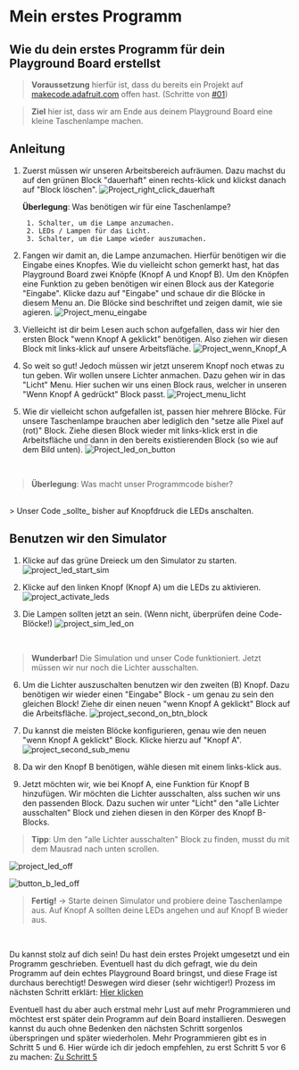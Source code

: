 # Mein erstes Programm

## Wie du dein erstes Programm für dein Playground Board erstellst

> **Voraussetzung** hierfür ist, dass du bereits ein Projekt auf [makecode.adafruit.com](https://makecode.adafruit.com/#) offen hast. (Schritte von [#01](./01%20Mein%20erstes%20Projekt.pdf))

> **Ziel** hier ist, dass wir am Ende aus deinem Playground Board eine kleine Taschenlampe machen.

## Anleitung

1. Zuerst müssen wir unseren Arbeitsbereich aufräumen. Dazu machst du auf den grünen Block "dauerhaft" einen rechts-klick und klickst danach auf "Block löschen".
![Project_right_click_dauerhaft](./images/03%20Mein%20erstes%20Programm/makecode_project_right_click_dauerhaft.png)

    **Überlegung**: Was benötigen wir für eine Taschenlampe?

        1. Schalter, um die Lampe anzumachen.
        2. LEDs / Lampen für das Licht.
        3. Schalter, um die Lampe wieder auszumachen.

2. Fangen wir damit an, die Lampe anzumachen. Hierfür benötigen wir die Eingabe eines Knopfes. Wie du vielleicht schon gemerkt hast, hat das Playground Board zwei Knöpfe (Knopf A und Knopf B).
Um den Knöpfen eine Funktion zu geben benötigen wir einen Block aus der Kategorie "Eingabe". Klicke dazu auf "Eingabe" und schaue dir die Blöcke in diesem Menu an. Die Blöcke sind beschriftet und zeigen damit, wie sie agieren.
    ![Project_menu_eingabe](./images/03%20Mein%20erstes%20Programm/03%20Mein%20erstes%20Programm/makecode_project_menu_eingabe.png)

3. Vielleicht ist dir beim Lesen auch schon aufgefallen, dass wir hier den ersten Block "wenn Knopf A geklickt" benötigen. Also ziehen wir diesen Block mit links-klick auf unsere Arbeitsfläche.
    ![Project_wenn_Knopf_A](./images/03%20Mein%20erstes%20Programm/makecode_project_wenn_knopf_a_geklickt.png)

4. So weit so gut! Jedoch müssen wir jetzt unserem Knopf noch etwas zu tun geben. Wir wollen unsere Lichter anmachen. Dazu gehen wir in das "Licht" Menu. Hier suchen wir uns einen Block raus, welcher in unseren "Wenn Knopf A gedrückt" Block passt.
    ![Project_menu_licht](./images/03%20Mein%20erstes%20Programm/makecode_project_menu_licht.png)

5. Wie dir vielleicht schon aufgefallen ist, passen hier mehrere Blöcke. Für unsere Taschenlampe brauchen aber lediglich den "setze alle Pixel auf (rot)" Block. Ziehe diesen Block wieder mit links-klick erst in die Arbeitsfläche und dann in den bereits existierenden Block (so wie auf dem Bild unten).
    ![Project_led_on_button](./images/03%20Mein%20erstes%20Programm/makecode_project_button_led_on.png)

</br>

> **Überlegung**: Was macht unser Programmcode bisher?
</br>
> Unser Code _sollte_ bisher auf Knopfdruck die LEDs anschalten.

## Benutzen wir den Simulator

1. Klicke auf das grüne Dreieck um den Simulator zu starten.
    ![project_led_start_sim](./images/03%20Mein%20erstes%20Programm/makecode_project_led_start_sim.png)

2. Klicke auf den linken Knopf (Knopf A) um die LEDs zu aktivieren.
    ![project_activate_leds](./images/03%20Mein%20erstes%20Programm/makecode_project_led_sim_btn_a.png)

3. Die Lampen sollten jetzt an sein. (Wenn nicht, überprüfen deine Code-Blöcke!)
    ![project_sim_led_on](./images/03%20Mein%20erstes%20Programm/makecode_project_led_sim_on.png)

</br>

> **Wunderbar!** Die Simulation und unser Code funktioniert. Jetzt müssen wir nur noch die Lichter ausschalten.

6. Um die Lichter auszuschalten benutzen wir den zweiten (B) Knopf. Dazu benötigen wir wieder einen "Eingabe" Block - um genau zu sein den gleichen Block! Ziehe dir einen neuen "wenn Knopf A geklickt" Block auf die Arbeitsfläche.
    ![project_second_on_btn_block](./images/03%20Mein%20erstes%20Programm/makecode_project_lamp_second_on_btn.png)

7. Du kannst die meisten Blöcke konfigurieren, genau wie den neuen "wenn Knopf A geklickt" Block. Klicke hierzu auf "Knopf A".
    ![project_second_sub_menu](./images/03%20Mein%20erstes%20Programm/makecode_project_led_sub_btn.png)

8. Da wir den Knopf B benötigen, wähle diesen mit einem links-klick aus.

9. Jetzt möchten wir, wie bei Knopf A, eine Funktion für Knopf B hinzufügen. Wir möchten die Lichter ausschalten, alss suchen wir uns den passenden Block. Dazu suchen wir unter "Licht" den "alle Lichter ausschalten" Block und ziehen diesen in den Körper des Knopf B-Blocks.

> **Tipp**: Um den "alle Lichter ausschalten" Block zu finden, musst du mit dem Mausrad nach unten scrollen.

![project_led_off](./images/03%20Mein%20erstes%20Programm/makecode_project_alle_Lichter_ausschalten.png)

![button_b_led_off](./images/03%20Mein%20erstes%20Programm/makecode_project_knopf_b_led_aus.png)

> **Fertig!** -> Starte deinen Simulator und probiere deine Taschenlampe aus. Auf Knopf A sollten deine LEDs angehen und auf Knopf B wieder aus.

</br>

Du kannst stolz auf dich sein! Du hast dein erstes Projekt umgesetzt und ein Programm geschrieben.
Eventuell hast du dich gefragt, wie du dein Programm auf dein echtes Playground Board bringst, und diese Frage ist durchaus berechtigt! Deswegen wird dieser (sehr wichtiger!) Prozess im nächsten Schritt erklärt: [Hier klicken](./04%20Programm%20auf%20den%20Playground%20installieren.pdf)

Eventuell hast du aber auch erstmal mehr Lust auf mehr Programmieren und möchtest erst später dein Programm auf dein Board installieren. Deswegen kannst du auch ohne Bedenken den nächsten Schritt sorgenlos überspringen und später wiederholen. Mehr Programmieren gibt es in Schritt 5 und 6. Hier würde ich dir jedoch empfehlen, zu erst Schritt 5 vor 6 zu machen: [Zu Schritt 5](./05%20Mein%20erstes%20Programm%202.pdf)
